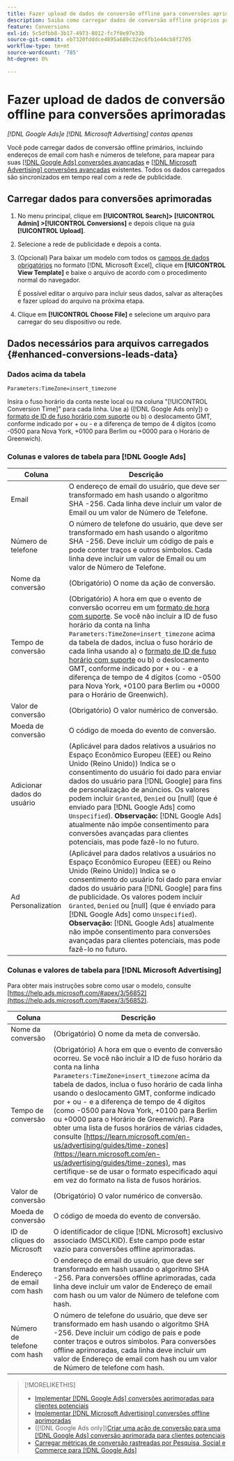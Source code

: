 ```yaml
---
title: Fazer upload de dados de conversão offline para conversões aprimoradas
description: Saiba como carregar dados de conversão offline próprios para mapear a [!DNL Google Ads] conversões avançadas para clientes potenciais e [!DNL Microsoft Advertising] conversões avançadas.
feature: Conversions
exl-id: 5c5dfbb8-3b17-4973-8012-fc7f0e97e33b
source-git-commit: eb7320fdddce4895a689c32ec6fb1e44cb8f2705
workflow-type: tm+mt
source-wordcount: '785'
ht-degree: 0%

---
```


# Fazer upload de dados de conversão offline para conversões aprimoradas

*[!DNL Google Ads]e [!DNL Microsoft Advertising] contas apenas*

Você pode carregar dados de conversão offline primários, incluindo endereços de email com hash e números de telefone, para mapear para suas [[!DNL Google Ads] conversões avançadas](/help/search-social-commerce/admin/conversion-metrics/conversion-action-google.md) e [[!DNL Microsoft Advertising] conversões avançadas](https://help.ads.microsoft.com/#apex/ads/en/60178) existentes. Todos os dados carregados são sincronizados em tempo real com a rede de publicidade.

## Carregar dados para conversões aprimoradas

1. No menu principal, clique em **[!UICONTROL Search]> [!UICONTROL Admin] >[!UICONTROL Conversions]** e depois clique na guia **[!UICONTROL Upload]**.

1. Selecione a rede de publicidade e depois a conta.

1. (Opcional) Para baixar um modelo com todos os [campos de dados obrigatórios](#enhanced-conversions-leads-data) no formato [!DNL Microsoft Excel], clique em **[!UICONTROL View Template]** e baixe o arquivo de acordo com o procedimento normal do navegador.

   É possível editar o arquivo para incluir seus dados, salvar as alterações e fazer upload do arquivo na próxima etapa.

1. Clique em **[!UICONTROL Choose File]** e selecione um arquivo para carregar do seu dispositivo ou rede.

## Dados necessários para arquivos carregados {#enhanced-conversions-leads-data}

### Dados acima da tabela

`Parameters:TimeZone=insert_timezone`

Insira o fuso horário da conta neste local ou na coluna &quot;[!UICONTROL Conversion Time]&quot; para cada linha. Use a\) ([!DNL Google Ads only]) o [formato de ID de fuso horário com suporte](https://developers.google.com/google-ads/api/data/codes-formats#timezone_ids) ou b\) o deslocamento GMT, conforme indicado por + ou - e a diferença de tempo de 4 dígitos (como -0500 para Nova York, +0100 para Berlim ou +0000 para o Horário de Greenwich).

### Colunas e valores de tabela para [!DNL Google Ads]

| Coluna | Descrição |
| ------ | ----------- |
| Email | O endereço de email do usuário, que deve ser transformado em hash usando o algoritmo SHA -256. Cada linha deve incluir um valor de Email ou um valor de Número de Telefone. |
| Número de telefone | O número de telefone do usuário, que deve ser transformado em hash usando o algoritmo SHA -256. Deve incluir um código de país e pode conter traços e outros símbolos. Cada linha deve incluir um valor de Email ou um valor de Número de Telefone. |
| Nome da conversão | (Obrigatório) O nome da ação de conversão. |
| Tempo de conversão | (Obrigatório) A hora em que o evento de conversão ocorreu em um [formato de hora com suporte](https://support.google.com/google-ads/answer/7014069#prepare_data). Se você não incluir a ID de fuso horário da conta na linha `Parameters:TimeZone=insert_timezone` acima da tabela de dados, inclua o fuso horário de cada linha usando a\) o [formato de ID de fuso horário com suporte](https://developers.google.com/google-ads/api/data/codes-formats#timezone_ids) ou b\) o deslocamento GMT, conforme indicado por + ou - e a diferença de tempo de 4 dígitos (como -0500 para Nova York, +0100 para Berlim ou +0000 para o Horário de Greenwich). |
| Valor de conversão | (Obrigatório) O valor numérico de conversão. |
| Moeda de conversão | O código de moeda do evento de conversão. |
| Adicionar dados do usuário | (Aplicável para dados relativos a usuários no Espaço Econômico Europeu (EEE) ou Reino Unido (Reino Unido)) Indica se o consentimento do usuário foi dado para enviar dados do usuário para [!DNL Google] para fins de personalização de anúncios. Os valores podem incluir `Granted`, `Denied` ou \[null\] (que é enviado para [!DNL Google Ads] como `Unspecified`). **Observação:** [!DNL Google Ads] atualmente não impõe consentimento para conversões avançadas para clientes potenciais, mas pode fazê-lo no futuro. |
| Ad Personalization | (Aplicável para dados relativos a usuários no Espaço Econômico Europeu (EEE) ou Reino Unido (Reino Unido)) Indica se o consentimento do usuário foi dado para enviar dados do usuário para [!DNL Google] para fins de publicidade. Os valores podem incluir `Granted`, `Denied` ou \[null\] (que é enviado para [!DNL Google Ads] como `Unspecified`). **Observação:** [!DNL Google Ads] atualmente não impõe consentimento para conversões avançadas para clientes potenciais, mas pode fazê-lo no futuro. |

### Colunas e valores de tabela para [!DNL Microsoft Advertising]

Para obter mais instruções sobre como usar o modelo, consulte [https://help.ads.microsoft.com/#apex/3/56852](https://help.ads.microsoft.com/#apex/3/56852).

| Coluna | Descrição |
| ------ | ----------- |
| Nome da conversão | (Obrigatório) O nome da meta de conversão. |
| Tempo de conversão | (Obrigatório) A hora em que o evento de conversão ocorreu. Se você não incluir a ID de fuso horário da conta na linha `Parameters:TimeZone=insert_timezone` acima da tabela de dados, inclua o fuso horário de cada linha usando o deslocamento GMT, conforme indicado por + ou - e a diferença de tempo de 4 dígitos (como -0500 para Nova York, +0100 para Berlim ou +0000 para o Horário de Greenwich). Para obter uma lista de fusos horários de várias cidades, consulte [https://learn.microsoft.com/en-us/advertising/guides/time-zones](https://learn.microsoft.com/en-us/advertising/guides/time-zones), mas certifique-se de usar o formato especificado aqui em vez do formato na lista de fusos horários. |
| Valor de conversão | (Obrigatório) O valor numérico de conversão. |
| Moeda de conversão | O código de moeda do evento de conversão. |
| ID de cliques do Microsoft | O identificador de clique [!DNL Microsoft] exclusivo associado (MSCLKID). Este campo pode estar vazio para conversões offline aprimoradas. |
| Endereço de email com hash | O endereço de email do usuário, que deve ser transformado em hash usando o algoritmo SHA -256. Para conversões offline aprimoradas, cada linha deve incluir um valor de Endereço de email com hash ou um valor de Número de telefone com hash. |
| Número de telefone com hash | O número de telefone do usuário, que deve ser transformado em hash usando o algoritmo SHA -256. Deve incluir um código de país e pode conter traços e outros símbolos. Para conversões offline aprimoradas, cada linha deve incluir um valor de Endereço de email com hash ou um valor de Número de telefone com hash. |

>[!MORELIKETHIS]
>
>* [Implementar [!DNL Google Ads] conversões aprimoradas para clientes potenciais](/help/search-social-commerce/campaign-management/special-workflows/google-enhanced-conversions-leads.md)
>* [Implementar [!DNL Microsoft Advertising] conversões offline aprimoradas](/help/search-social-commerce/campaign-management/special-workflows/microsoft-enhanced-conversions.md)
>* ([!DNL Google Ads only])[Criar uma ação de conversão para uma [!DNL Google Ads] conversão aprimorada para clientes potenciais](/help/search-social-commerce/admin/conversion-metrics/conversion-action-google.md)
>* [Carregar métricas de conversão rastreadas por Pesquisa, Social e Commerce para [!DNL Google Ads]](/help/search-social-commerce/tools/conversion-metrics-upload-to-google.md)
